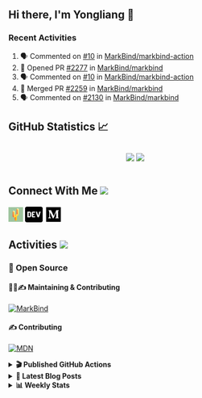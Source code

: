 ## Hi there, I'm Yongliang 👋

### Recent Activities

<!--START_SECTION:activity-->
1. 🗣 Commented on [#10](https://github.com/MarkBind/markbind-action/issues/10) in [MarkBind/markbind-action](https://github.com/MarkBind/markbind-action)
2. 💪 Opened PR [#2277](https://github.com/MarkBind/markbind/pull/2277) in [MarkBind/markbind](https://github.com/MarkBind/markbind)
3. 🗣 Commented on [#10](https://github.com/MarkBind/markbind-action/issues/10) in [MarkBind/markbind-action](https://github.com/MarkBind/markbind-action)
4. 🎉 Merged PR [#2259](https://github.com/MarkBind/markbind/pull/2259) in [MarkBind/markbind](https://github.com/MarkBind/markbind)
5. 🗣 Commented on [#2130](https://github.com/MarkBind/markbind/issues/2130) in [MarkBind/markbind](https://github.com/MarkBind/markbind)
<!--END_SECTION:activity-->

## GitHub Statistics :chart_with_upwards_trend:
<div align="center">
<div style="display: flex; align-items: center; justify-content: center;">

[![](https://github-readme-stats-tlylt.vercel.app/api?username=tlylt&show_icons=true&theme=tokyonight&hide_border=true&locale=en)](https://github.com/tlylt)
[![](https://github-readme-streak-stats.herokuapp.com/?user=tlylt&theme=tokyonight&hide_border=true)](https://github.com/tlylt)
</div>
</div>

## Connect With Me <img src="https://media.giphy.com/media/2wh5K5yE3ulp3xgYcG/giphy-downsized.gif" width="30">

<a href="https://www.yongliangliu.com/" target="_blank"><img align="center" src="static/site-icon.png" alt="yongliangliu.com" height="29" width="29" /></a>
<a href="https://dev.to/tlylt" target="_blank"><img align="center" src="static/dev-badge.svg" alt="dev.to/tlylt" height="35" width="35" /></a>
<a href="https://tlylt.medium.com" target="_blank"><img align="center" src="static/medium.png" alt="tlylt.medium.com" height="35" width="35" /></a>

## Activities <img src="https://media.giphy.com/media/WUlplcMpOCEmTGBtBW/giphy.gif" width="30">

### 🔭 Open Source

#### 👷‍♂️✍️ Maintaining & Contributing
[![MarkBind](https://github-readme-stats-tlylt.vercel.app/api/pin/?username=markbind&repo=markbind)](https://github.com/MarkBind/markbind)

#### ✍️ Contributing
[![MDN](https://github-readme-stats-tlylt.vercel.app/api/pin/?username=mdn&repo=content)](https://github.com/mdn/content)

<details>
<summary> <b>🎬 Published GitHub Actions </b> </summary>

[![install-graphviz](https://github-readme-stats-tlylt.vercel.app/api/pin/?username=tlylt&repo=install-graphviz)](https://github.com/tlylt/install-graphviz)

[![reposense-action](https://github-readme-stats-tlylt.vercel.app/api/pin/?username=tlylt&repo=reposense-action)](https://github.com/tlylt/reposense-action)

[![markbin-action](https://github-readme-stats-tlylt.vercel.app/api/pin/?username=markbind&repo=markbind-action)](https://github.com/MarkBind/markbind-action)

</details>

<details>
<summary> <b>📕 Latest Blog Posts</b> </summary>

<!-- BLOG-POST-LIST:START -->
- [Deploy a ChatGPT API Server in no time](https://www.yongliangliu.com/blog/chatgpt-nextjs-server/)
- [Creating a regex-based Markdown parser in TypeScript](https://www.yongliangliu.com/blog/rmark/)
- [Create VSCode Snippets for Markdown Blog Workflows](https://www.yongliangliu.com/blog/vscode-snippets/)
- [Brag Doc 2023](https://www.yongliangliu.com/blog/brag-doc-2023/)
- [My Journey into Open Source](https://www.yongliangliu.com/blog/my-journey-into-open-source/)
<!-- BLOG-POST-LIST:END -->

</details>

<details>
<summary> <b>📊 Weekly Stats</b> </summary>

<!--START_SECTION:waka-->
![Code Time](http://img.shields.io/badge/Code%20Time-930%20hrs%202%20mins-blue)

**🐱 My GitHub Data** 

> 📦 608.5 kB Used in GitHub's Storage 
 > 
> 🏆 893 Contributions in the Year 2023
 > 
> 🚫 Not Opted to Hire
 > 
> 📜 170 Public Repositories 
 > 
> 🔑 33 Private Repositories 
 > 
**I'm an Early 🐤** 

```text
🌞 Morning                3783 commits        ███████░░░░░░░░░░░░░░░░░░   29.48 % 
🌆 Daytime                3385 commits        ███████░░░░░░░░░░░░░░░░░░   26.38 % 
🌃 Evening                4765 commits        █████████░░░░░░░░░░░░░░░░   37.13 % 
🌙 Night                  900 commits         ██░░░░░░░░░░░░░░░░░░░░░░░   07.01 % 
```
📅 **I'm Most Productive on Wednesday** 

```text
Monday                   1696 commits        ███░░░░░░░░░░░░░░░░░░░░░░   13.22 % 
Tuesday                  1918 commits        ████░░░░░░░░░░░░░░░░░░░░░   14.95 % 
Wednesday                2130 commits        ████░░░░░░░░░░░░░░░░░░░░░   16.60 % 
Thursday                 1634 commits        ███░░░░░░░░░░░░░░░░░░░░░░   12.73 % 
Friday                   1670 commits        ███░░░░░░░░░░░░░░░░░░░░░░   13.01 % 
Saturday                 1915 commits        ████░░░░░░░░░░░░░░░░░░░░░   14.92 % 
Sunday                   1870 commits        ████░░░░░░░░░░░░░░░░░░░░░   14.57 % 
```


📊 **This Week I Spent My Time On** 

```text
🕑︎ Time Zone: Asia/Singapore

💬 Programming Languages: 
JavaScript               6 hrs 47 mins       █████████░░░░░░░░░░░░░░░░   37.65 % 
Markdown                 4 hrs 52 mins       ███████░░░░░░░░░░░░░░░░░░   26.99 % 
C#                       2 hrs 8 mins        ███░░░░░░░░░░░░░░░░░░░░░░   11.89 % 
TypeScript               1 hr 22 mins        ██░░░░░░░░░░░░░░░░░░░░░░░   07.59 % 
reStructuredText         57 mins             █░░░░░░░░░░░░░░░░░░░░░░░░   05.28 % 
```


 Last Updated on 12/04/2023 00:46:48 UTC
<!--END_SECTION:waka-->

</details>
